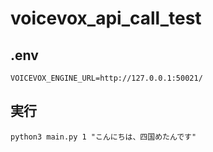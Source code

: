 # voicevox_api_call_test

## .env
```
VOICEVOX_ENGINE_URL=http://127.0.0.1:50021/
```

## 実行

```shell
python3 main.py 1 "こんにちは、四国めたんです"
```


